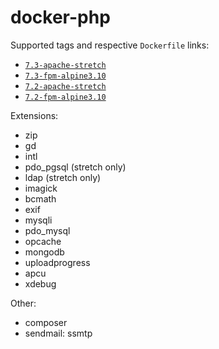 # docker-php

Supported tags and respective `Dockerfile` links:

- [`7.3-apache-stretch`](https://github.com/vavyskov/docker-php/tree/master/stretch/apache)
- [`7.3-fpm-alpine3.10`](https://github.com/vavyskov/docker-php/tree/master/alpine3.10/fpm)
- [`7.2-apache-stretch`](https://github.com/vavyskov/docker-php/tree/master/stretch/apache)
- [`7.2-fpm-alpine3.10`](https://github.com/vavyskov/docker-php/tree/master/alpine3.10/fpm)

Extensions:

- zip
- gd
- intl
- pdo_pgsql (stretch only)
- ldap (stretch only)
- imagick
- bcmath
- exif
- mysqli
- pdo_mysql
- opcache
- mongodb
- uploadprogress
- apcu
- xdebug

Other:

- composer
- sendmail: ssmtp
